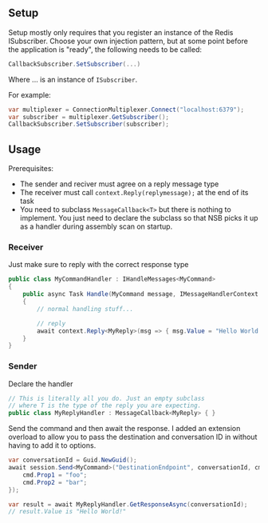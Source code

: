﻿
## Setup
Setup mostly only requires that you register an instance of the Redis ISubscriber. Choose your own injection pattern, but at some point before the application is "ready", the following needs to be called:
``` csharp
CallbackSubscriber.SetSubscriber(...)
```

Where ... is an instance of `ISubscriber`. 

For example:

``` csharp
var multiplexer = ConnectionMultiplexer.Connect("localhost:6379");
var subscriber = multiplexer.GetSubscriber();
CallbackSubscriber.SetSubscriber(subscriber);
```

## Usage

Prerequisites:
- The sender and reciver must agree on a reply message type
- The receiver must call `context.Reply(replymessage);` at the end of its task
- You need to subclass `MessageCallback<T>` but there is nothing to implement. You just need to declare the subclass so that NSB picks it up as a handler during assembly scan on startup.

### Receiver

Just make sure to reply with the correct response type

``` csharp
public class MyCommandHandler : IHandleMessages<MyCommand>
{
    public async Task Handle(MyCommand message, IMessageHandlerContext context)
    {
        // normal handling stuff...

        // reply
        await context.Reply<MyReply>(msg => { msg.Value = "Hello World!" });
    }
}
```

### Sender

Declare the handler
``` csharp
// This is literally all you do. Just an empty subclass 
// where T is the type of the reply you are expecting.
public class MyReplyHandler : MessageCallback<MyReply> { }
```

Send the command and then await the response. I added an extension overload to allow you to pass the destination and conversation ID in without having to add it to options.

``` csharp
var conversationId = Guid.NewGuid();
await session.Send<MyCommand>("DestinationEndpoint", conversationId, cmd => {
    cmd.Prop1 = "foo";
    cmd.Prop2 = "bar";
});

var result = await MyReplyHandler.GetResponseAsync(conversationId);
// result.Value is "Hello World!"
```

